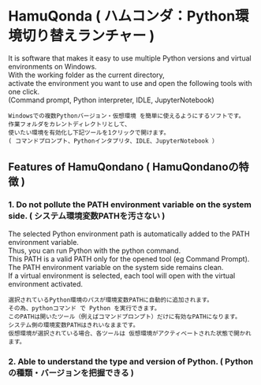 # HamuQonda  ( ハムコンダ：Python環境切り替えランチャー )
It is software that makes it easy to use multiple Python versions and virtual environments on Windows.<br>
  With the working folder as the current directory,<br>
  activate the environment you want to use and open the following tools with one click.<br>
  (Command prompt, Python interpreter, IDLE, JupyterNotebook)<br>

    Windowsでの複数Pythonバージョン・仮想環境 を簡単に使えるようにするソフトです。
    作業フォルダをカレントディレクトリとして、
    使いたい環境を有効化し下記ツールを1クリックで開けます。
    ( コマンドプロンプト、Pythonインタプリタ、IDLE、JupyterNotebook ）

## Features of HamuQondano ( HamuQondanoの特徴 )
### 1. Do not pollute the PATH environment variable on the system side. ( システム環境変数PATHを汚さない )
  The selected Python environment path is automatically added to the PATH environment variable.<br>
  Thus, you can run Python with the python command.<br>
  This PATH is a valid PATH only for the opened tool (eg Command Prompt).<br>
  The PATH environment variable on the system side remains clean.<br>
  If a virtual environment is selected, each tool will open with the virtual environment activated.<br>

    選択されているPython環境のパスが環境変数PATHに自動的に追加されます。
    その為、pythonコマンド で Python を実行できます。
    このPATHは開いたツール（例えばコマンドプロンプト）だけに有効なPATHになります。
    システム側の環境変数PATHはきれいなままです。
    仮想環境が選択されている場合、各ツールは 仮想環境がアクティベートされた状態で開かれます。
### 2. Able to understand the type and version of Python. ( Pythonの種類・バージョンを把握できる )
<br>
